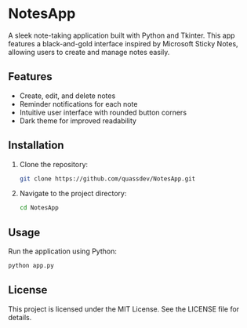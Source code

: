 # NotesApp

A sleek note-taking application built with Python and Tkinter. This app features a black-and-gold interface inspired by Microsoft Sticky Notes, allowing users to create and manage notes easily.

## Features

- Create, edit, and delete notes
- Reminder notifications for each note
- Intuitive user interface with rounded button corners
- Dark theme for improved readability

## Installation

1. Clone the repository:
   ```bash
   git clone https://github.com/quassdev/NotesApp.git
   ```
2. Navigate to the project directory:
   ```bash
   cd NotesApp
   ```

## Usage

Run the application using Python:
```bash
python app.py
```

## License

This project is licensed under the MIT License. See the LICENSE file for details.
